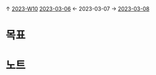 
↑ [2023-W10](2023-W10.md)
[2023-03-06](2023-03-06.md) ← 2023-03-07 → [2023-03-08](2023-03-08.md)


# 목표



# 노트




